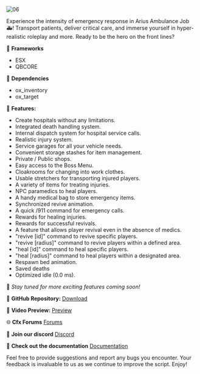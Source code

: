 ![06](https://github.com/Arius-Development/ars_ambulancejob/assets/70983185/5cbe1ee4-b75c-4134-87ee-99fb4c651bf8)

Experience the intensity of emergency response in Arius Ambulance Job :ambulance:! Transport patients, deliver critical care, and immerse yourself in hyper-realistic roleplay and more. Ready to be the hero on the front lines?

:arrows_counterclockwise: **Frameworks**

-   ESX
-   QBCORE

:dart: **Dependencies**

-   ox_inventory
-   ox_target

:loudspeaker: **Features:**

-   Create hospitals without any limitations.
-   Integrated death handling system.
-   Internal dispatch system for hospital service calls.
-   Realistic injury system.
-   Service garages for all your vehicle needs.
-   Convenient storage stashes for item management.
-   Private / Public shops.
-   Easy access to the Boss Menu.
-   Cloakrooms for changing into work clothes.
-   Usable stretchers for transporting injured players.
-   A variety of items for treating injuries.
-   NPC paramedics to heal players.
-   A handy medical bag to store emergency items.
-   Synchronized revive animation.
-   A quick /911 command for emergency calls.
-   Rewards for healing injuries.
-   Rewards for successful revivals.
-   A feature that allows player revival even in the absence of medics.
-   "revive [id]" command to revive specific players.
-   "revive [radius]" command to revive players within a defined area.
-   "heal [id]" command to heal specific players.
-   "heal [radius]" command to heal players within a designated area.
-   Respawn bed animation.
-   Saved deaths
-   Optimized idle (0.0 ms).

:crystal_ball: _Stay tuned for more exciting features coming soon!_

:page_facing_up: **GitHub Repository:**
[Download](https://github.com/Arius-Scripts/ars_ambulancejob)

:link: **Video Preview:**
[Preview](https://youtu.be/q59_st6iuQU)

:globe_with_meridians: **Cfx Forums**
[Forums](https://forum.cfx.re/t/free-esx-qbcore-arius-ambulancejob/5184085)

:speech_balloon: **Join our discord**
[Discord](https://discord.gg/TkjDhjyeSe)

:book: **Check out the documentation**
[Documentation](https://docs.arius-scripts.com)

Feel free to provide suggestions and report any bugs you encounter. Your feedback is invaluable to us as we continue to improve the script. Enjoy!
